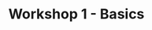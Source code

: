 --- 
layout: workshop
title: Workshop 1 - Basics
jumbos:
    - title: Presentation
      description: Introduction of the workshops and a short overview of the Javascript language
      button_text: See the presentation here!
      button_link: presentation
    - title: Exercise
      description: Introducing Javascript and the Phaser Game Engine by coding a simple game.
      button_text: Get started with the exercise here!
      button_link: exercise/
---